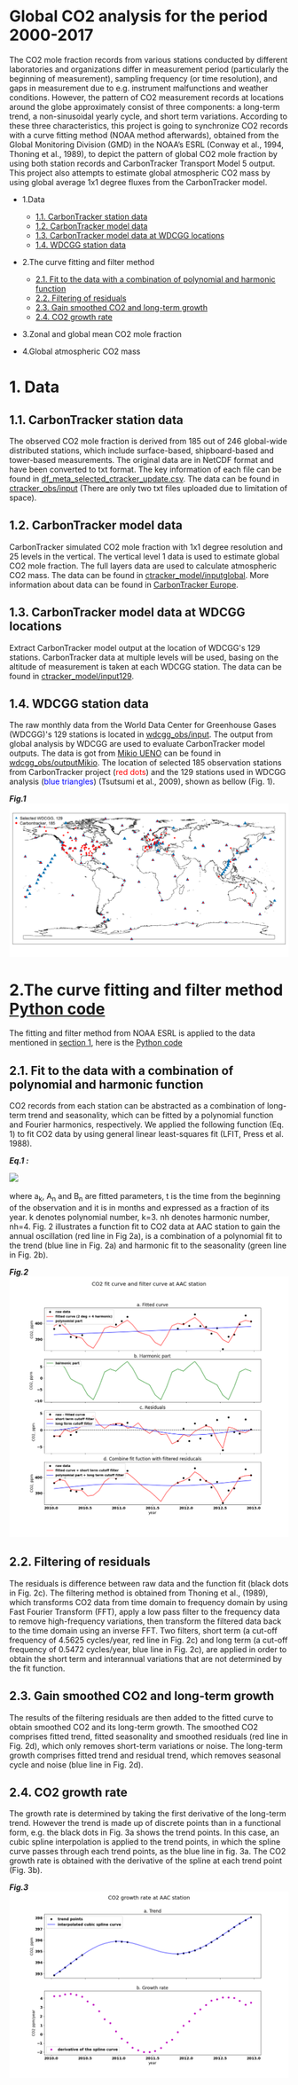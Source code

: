 
# Global CO2 analysis for the period 2000-2017

The CO2 mole fraction records from various stations conducted by different laboratories and organizations differ in measurement period (particularly the beginning of measurement), sampling frequency (or time resolution), and gaps in measurement due to e.g. instrument malfunctions and weather conditions. However, the pattern of CO2 measurement records at locations around the globe approximately consist of three components: a long-term trend, a non-sinusoidal yearly cycle, and short term variations. According to these three characteristics, this project is going to synchronize CO2 records with a curve fitting method (NOAA method afterwards), obtained from the Global Monitoring Division (GMD) in the NOAA’s ESRL (Conway et al., 1994, Thoning et al., 1989), to depict the pattern of global CO2 mole fraction by using both station records and CarbonTracker Transport Model 5 output. This project also attempts to estimate global atmospheric CO2 mass by using global average 1x1 degree fluxes from the CarbonTracker model.

- 1.Data
    - [1.1. CarbonTracker station data](#Carbontracker_stations_selection)
    - [1.2. CarbonTracker model data](#Carbontracker_model_data)
    - [1.3. CarbonTracker model data at WDCGG locations](#Carbontracker_model_data_WDCGG)
    - [1.4. WDCGG station data](#WDCGG_station_data)
- 2.The curve fitting and filter method
    - [2.1. Fit to the data with a combination of polynomial and harmonic function](#curve_fit)
    - [2.2. Filtering of residuals](#filter_residuals)
    - [2.3. Gain smoothed CO2 and long-term growth](#smoothed_co2)
    - [2.4. CO2 growth rate](#growth_rate)
- 3.Zonal and global mean CO2 mole fraction
    
- 4.Global atmospheric CO2 mass
    
<a name="Carbontracker_station_data"></a>
# 1. Data
## 1.1. CarbonTracker station data
The observed CO2 mole fraction is derived from 185 out of 246 global-wide distributed stations, which include surface-based, shipboard-based and tower-based measurements. The original data are in NetCDF format and have been converted to txt format. The key information of each file can be found in [df_meta_selected_ctracker_update.csv](/data/ctracker_obs/df_meta_selected_ctracker_update.csv). The data can be found in [ctracker_obs/input](/data/ctracker_obs/input) (There are only two txt files uploaded due to limitation of space). 

<a name="Carbontracker_model_data"></a>
## 1.2. CarbonTracker model data
CarbonTracker simulated CO2 mole fraction with 1x1 degree resolution and 25 levels in the vertical. The vertical level 1 data is used to estimate global CO2 mole fraction. The full layers data are used to calculate atmospheric CO2 mass. The data can be found in [ctracker_model/inputglobal](/data/ctracker_model/inputglobal). More information about data can be found in [CarbonTracker Europe](https://www.carbontracker.eu/).

<a name="Carbontracker_model_data_WDCGG"></a>
## 1.3. CarbonTracker model data at WDCGG locations
Extract CarbonTracker model output at the location of WDCGG's 129 stations. CarbonTracker data at multiple levels will be used, basing on the altitude of measurement is taken at each WDCGG station. The data can be found in [ctracker_model/input129](/data/ctracker_model/input129).

<a name="WDCGG_station_data"></a>
## 1.4. WDCGG station data
The raw monthly data from the World Data Center for Greenhouse Gases (WDCGG)'s 129 stations is located in [wdcgg_obs/input](/data/wdcgg_obs/input). The output from global analysis by WDCGG are used to evaluate CarbonTracker model outputs. The data is got from [Mikio UENO](https://community.wmo.int/contacts/dr-mikio-ueno) can be found in [wdcgg_obs/outputMikio](/data/wdcgg_obs/outputMikio).
The location of selected 185 observation stations from CarbonTracker project (<font color=red>red dots</font>) and the 129 stations used in WDCGG analysis (<font color=blue>blue triangles</font>)  (Tsutsumi et al., 2009), shown as bellow (Fig. 1).

***Fig.1***
![measurement location](/images/observation_location.png)

<a name="curve_fit"></a>
# 2.The curve fitting and filter method [Python code](/code/fit_filter_noaa.ipynb)
The fitting and filter method from NOAA ESRL is applied to the data mentioned in [section 1](#Carbontracker_station_data), here is the [Python code](/code/fit_filter_noaa.ipynb)
## 2.1. Fit to the data with a combination of polynomial and harmonic function
CO2 records from each station can be abstracted as a combination of long-term trend and seasonality, which can be fitted by a polynomial function and Fourier harmonics, respectively. We applied the following function (Eq. 1) to fit CO2 data by using general linear least-squares fit (LFIT, Press et al. 1988).

***Eq.1  :***

![](http://www.sciweavers.org/upload/Tex2Img_1592493141/render.png)  

where a<sub>k</sub>, A<sub>n</sub> and B<sub>n</sub> are fitted parameters, t is the time from the beginning of the observation and it is in months and expressed as a fraction of its year. k denotes polynomial number, k=3. nh denotes harmonic number, nh=4. Fig. 2 illustrates a function fit to CO2 data at AAC station to gain the annual oscillation (red line in Fig 2a), is a combination of a polynomial fit to the trend (blue line in Fig. 2a) and harmonic fit to the seasonality (green line in Fig. 2b). 

***Fig.2***
![figure 2](/images/figure2.png)

<a name="filter_residuals"></a>
## 2.2. Filtering of residuals
The residuals is difference between raw data and the function fit (black dots in Fig. 2c). The filtering method is obtained from Thoning et al., (1989), which transforms CO2 data from time domain to frequency domain by using Fast Fourier Transform (FFT), apply a low pass filter to the frequency data to remove high-frequency variations, then transform the filtered data back to the time domain using an inverse FFT. Two filters, short term (a cut-off frequency of 4.5625 cycles/year, red line in Fig. 2c) and long term (a cut-off frequency of 0.5472 cycles/year, blue line in Fig. 2c), are applied in order to obtain the short term and interannual variations that are not determined by the fit function.

<a name="smoothed_co2"></a>
## 2.3. Gain smoothed CO2 and long-term growth  
The results of the filtering residuals are then added to the fitted curve to obtain smoothed CO2 and its long-term growth. The smoothed CO2 comprises fitted trend, fitted seasonality and smoothed residuals (red line in Fig. 2d), which only removes short-term variations or noise. The long-term growth comprises fitted trend and residual trend, which removes seasonal cycle and noise (blue line in Fig. 2d).

<a name="growth_rate"></a>
## 2.4. CO2 growth rate
The growth rate is determined by taking the first derivative of the long-term trend. However the trend is made up of discrete points than in a functional form, e.g. the black dots in Fig. 3a shows the trend points. In this case, an cubic spline interpolation is applied to the trend points, in which the spline curve passes through each trend points, as the blue line in fig. 3a. The CO2 growth rate is obtained with the derivative of the spline at each trend point (Fig. 3b).

***Fig.3***
![figure 3](/images/figure3.png)


